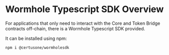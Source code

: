 # Wormhole Typescript SDK Overview

For applications that only need to interact with the Core and Token Bridge contracts off-chain, there is a Wormhole Typescript SDK provided.

It can be installed using npm:

```sh
npm i @certusone/wormholesdk
```
